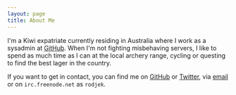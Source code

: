 ```yaml
---
layout: page
title: About Me
---
```


I'm a Kiwi expatriate currently residing in Australia where I work as a
sysadmin at [GitHub](http://github.com).  When I'm not fighting misbehaving
servers, I like to spend as much time as I can at the local archery range,
cycling or questing to find the best lager in the country.

If you want to get in contact, you can find me on 
[GitHub](http://github.com/rodjek) or [Twitter](http://twitter.com/rodjek),
via [email](mailto:tim@sharpe.id.au) or on `irc.freenode.net` as `rodjek`.
